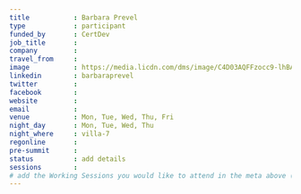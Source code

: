 ```yaml
---
title           : Barbara Prevel
type            : participant
funded_by       : CertDev
job_title       :
company         :
travel_from     :
image           : https://media.licdn.com/dms/image/C4D03AQFFzocc9-lhBA/profile-displayphoto-shrink_800_800/0?e=1531958400&v=beta&t=ogptocFe4CCC4urtk4wEkzdaoX1M_fukihPsNnhhCrc
linkedin        : barbaraprevel
twitter         :
facebook        :
website         :
email           :
venue           : Mon, Tue, Wed, Thu, Fri
night_day       : Mon, Tue, Wed, Thu
night_where     : villa-7
regonline       :
pre-summit      :
status          : add details
sessions        :
# add the Working Sessions you would like to attend in the meta above (use the session's title) e.g. sessions (one per line): -Security Playbooks Diagrams -Hackathon Daily Sessions
---
```


<!-- put more details about participant here -->
